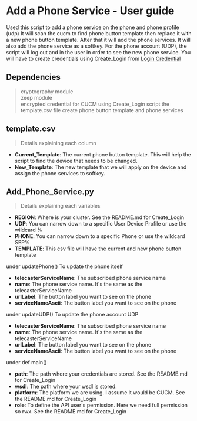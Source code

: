# Add a Phone Service - User guide
Used this script to add a phone service on the phone and phone profile (udp)
It will scan the cucm to find phone button template then replace it with a new phone button template. After that it will add the phone services.
It will also add the phone service as a softkey.
For the phone account (UDP), the script will log out and in the user in order to see the new phone service.
You will have to create credentials using Create_Login from [Login Credential](https://github.com/lpdescamps/Python/tree/master/credential)

## Dependencies
> cryptography module  
> zeep module  
> encrypted credential for CUCM using Create_Login script
> the template.csv file
> create phone button template and phone services

## template.csv
>Details explaining each column
* **Current_Template**: The current phone button template. This will help the script to find the device that needs to be changed.
* **New_Template**: The new template that we will apply on the device and assign the phone services to softkey.

## Add_Phone_Service.py
>Details explaining each variables
* **REGION**: Where is your cluster. See the README.md for Create_Login  
* **UDP**: You can narrow down to a specific User Device Profile or use the wildcard %
* **PHONE**: You can narrow down to a specific Phone or use the wildcard SEP%
* **TEMPLATE**: This csv file will have the current and new phone button template

under updatePhone()
To update the phone itself
* **telecasterServiceName**: The subscribed phone service name
* **name**: The phone service name. It's the same as the telecasterServiceName
* **urlLabel**: The button label you want to see on the phone
* **serviceNameAscii**: The button label you want to see on the phone

under updateUDP()
To update the phone account UDP
* **telecasterServiceName**: The subscribed phone service name
* **name**: The phone service name. It's the same as the telecasterServiceName
* **urlLabel**: The button label you want to see on the phone
* **serviceNameAscii**: The button label you want to see on the phone

under def main()
* **path**: The path where your credentials are stored. See the README.md for Create_Login
* **wsdl**: The path where your wsdl is stored.
* **platform**: The platform we are using. I assume it would be CUCM. See the README.md for Create_Login
* **role**: To define the API user's permission. Here we need full permission so rwx. See the README.md for Create_Login

